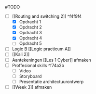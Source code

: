 #TODO
- [ ] [[Routing and switching 2]]  ^f4f9f4
	- [x] Opdracht 1
	- [x] Opdracht 2
	- [x] Opdracht 3
	- [x] Opdracht 4
	- [ ] Opdracht 5

- [ ] Logic B [[Logic practicum A]]
- [ ] [[Kali 2]] 
- [ ] Aantekeningen [[Les 1 Cyber]]  afmaken
- [ ] Proffesional skills ^f74a2b
	- [ ] Video
	- [ ] Storyboard
	- [ ] Presentatie architectuurontwerp
- [ ] [[Week 3]]  afmaken